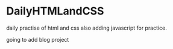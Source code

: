 # DailyHTMLandCSS
daily practise of html and css
also adding javascript for practice.

going to add blog project
